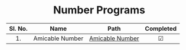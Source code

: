 <div align=center>

# **Number Programs**

| **Sl. No.** |    **Name**     |               **Path**               | **Completed** |
| :---------: | :-------------: | :----------------------------------: | :-----------: |
|     1.      | Amicable Number | [Amicable Number](Amicable%20Number) |    &#9745;    |

</div>
